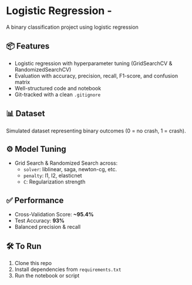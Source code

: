 # Logistic Regression - 

A binary classification project using logistic regression

## 📦 Features
- Logistic regression with hyperparameter tuning (GridSearchCV & RandomizedSearchCV)
- Evaluation with accuracy, precision, recall, F1-score, and confusion matrix
- Well-structured code and notebook
- Git-tracked with a clean `.gitignore`

## 📊 Dataset
Simulated dataset representing binary outcomes (0 = no crash, 1 = crash).

## ⚙️ Model Tuning
- Grid Search & Randomized Search across:
  - `solver`: liblinear, saga, newton-cg, etc.
  - `penalty`: l1, l2, elasticnet
  - `C`: Regularization strength

## ✅ Performance
- Cross-Validation Score: **~95.4%**
- Test Accuracy: **93%**
- Balanced precision & recall

## 🛠️ To Run
1. Clone this repo  
2. Install dependencies from `requirements.txt`  
3. Run the notebook or script
